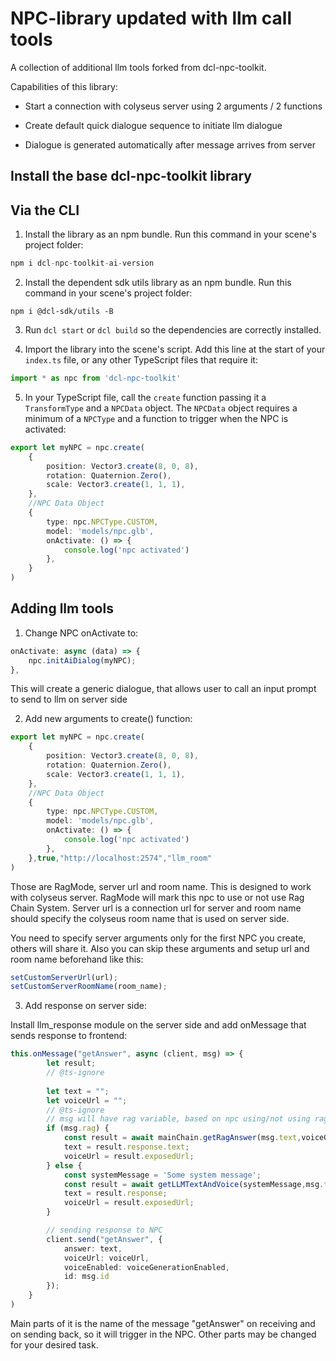 # NPC-library updated with llm call tools

A collection of additional llm tools forked from dcl-npc-toolkit.

Capabilities of this library:

- Start a connection with colyseus server using 2 arguments / 2 functions

- Create default quick dialogue sequence to initiate llm dialogue

- Dialogue is generated automatically after message arrives from server

## Install the base dcl-npc-toolkit library

## Via the CLI

1. Install the library as an npm bundle. Run this command in your scene's project folder:

```ts
npm i dcl-npc-toolkit-ai-version
```

2. Install the dependent sdk utils library as an npm bundle. Run this command in your scene's project folder:

```
npm i @dcl-sdk/utils -B
```

3. Run `dcl start` or `dcl build` so the dependencies are correctly installed.

4. Import the library into the scene's script. Add this line at the start of your `index.ts` file, or any other TypeScript files that require it:

```ts
import * as npc from 'dcl-npc-toolkit'
```

5. In your TypeScript file, call the `create` function passing it a `TransformType` and a `NPCData` object. The `NPCData` object requires a minimum of a `NPCType` and a function to trigger when the NPC is activated:

```ts
export let myNPC = npc.create(
	{
		position: Vector3.create(8, 0, 8),
		rotation: Quaternion.Zero(),
		scale: Vector3.create(1, 1, 1),
	},
	//NPC Data Object
	{
		type: npc.NPCType.CUSTOM,
		model: 'models/npc.glb',
		onActivate: () => {
			console.log('npc activated')
		},
	}
)
```

## Adding llm tools

1. Change NPC onActivate to:

```ts
onActivate: async (data) => {
	npc.initAiDialog(myNPC);
},
```

This will create a generic dialogue, that allows user to call an input prompt to send to llm on server side

2. Add new arguments to create() function:

```ts
export let myNPC = npc.create(
	{
		position: Vector3.create(8, 0, 8),
		rotation: Quaternion.Zero(),
		scale: Vector3.create(1, 1, 1),
	},
    //NPC Data Object
	{
		type: npc.NPCType.CUSTOM,
		model: 'models/npc.glb',
		onActivate: () => {
			console.log('npc activated')
		},
	},true,"http://localhost:2574","llm_room"
)
```

Those are RagMode, server url and room name. This is designed to work with colyseus server. RagMode will mark this npc to use or not use Rag Chain System. Server url is a connection url for server and room name should specify the colyseus room name that is used on server side.

You need to specify server arguments only for the first NPC you create, others will share it. Also you can skip these arguments and setup url and room name beforehand like this:

```ts
setCustomServerUrl(url);
setCustomServerRoomName(room_name);
```

3. Add response on server side:

Install llm_response module on the server side and add onMessage that sends response to frontend:

```ts
this.onMessage("getAnswer", async (client, msg) => {
		let result;
		// @ts-ignore
		
		let text = "";
		let voiceUrl = "";
		// @ts-ignore
		// msg will have rag variable, based on npc using/not using rag
		if (msg.rag) {
			const result = await mainChain.getRagAnswer(msg.text,voiceGenerationEnabled,await appReadyPromise);
			text = result.response.text;
			voiceUrl = result.exposedUrl;
		} else {
			const systemMessage = 'Some system message';
			const result = await getLLMTextAndVoice(systemMessage,msg.text,voiceGenerationEnabled,await appReadyPromise);
			text = result.response;
			voiceUrl = result.exposedUrl;
		}

		// sending response to NPC
		client.send("getAnswer", {
			answer: text,
			voiceUrl: voiceUrl,
			voiceEnabled: voiceGenerationEnabled,
			id: msg.id
		});
	}
)
```

Main parts of it is the name of the message "getAnswer" on receiving and on sending back, so it will trigger in the NPC. Other parts may be changed for your desired task.